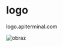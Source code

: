 # logo
logo.apiterminal.com

![obraz](https://github.com/user-attachments/assets/0a5a070b-6a11-42ef-974e-92d4d228c9a0)

